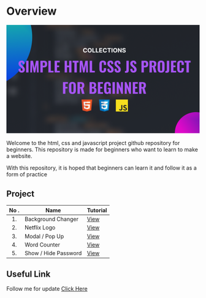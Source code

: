 # Overview

![Html Css & Javascript](./README%20BANNER.png)

Welcome to the html, css and javascript project github repository for beginners. This repository is made for beginners who want to learn to make a website.

With this repository, it is hoped that beginners can learn it and follow it as a form of practice

## Project

| No . | Name                 | Tutorial                             |
| :--: | -------------------- | ------------------------------------ |
|  1.  | Background Changer   | [View](https://youtu.be/T5eeH54gww4) |
|  2.  | Netflix Logo         | [View](https://youtu.be/iFO43pSbRFU) |
|  3.  | Modal / Pop Up       | [View](https://youtu.be/cvGrl-jTloo) |
|  4.  | Word Counter         | [View](https://youtu.be/av0eU0hudWY) |
|  5.  | Show / Hide Password | [View](https://youtu.be/tnE2TfEOyL4) |

## Useful Link

Follow me for update [Click Here](https://mylink-krisdev.vercel.app)
